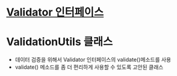 # [Validator 인터페이스](https://www.youtube.com/watch?v=h0yhYSjA9JI&list=PLPvokKzUkaLeiLUDKpqRdP8jtLU8lLKgR&index=15)


# ValidationUtils 클래스
* 데이터 검증을 위해서 Validator 인터페이스의 validate()메소드를 사용
* validate() 메소드를 좀 더 편리하게 사용할 수 있도록 고안된 클래스
